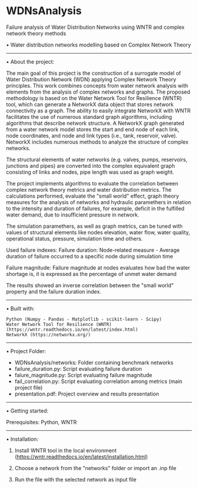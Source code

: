 # WDNsAnalysis
Failure analysis of Water Distribution Networks using WNTR and complex network theory methods

• Water distribution networks modelling based on Complex Network Theory

------------------------------------------------------------------------------------------------------

• About the project:

  The main goal of this project is the construction of a surrogate model of Water Distribution
  Network (WDN) applying Complex Network Theory principles. 
  This work combines concepts from water network analysis with elements from the analysis of complex networks and graphs.
  The proposed methodology is based on the Water Network Tool for Resilience (WNTR) tool, 
  which can generate a NetworkX data object that stores network connectivity as a graph. 
  The ability to easily integrate NetworkX with WNTR facilitates the use of numerous standard graph algorithms, 
  including algorithms that describe network structure.
  A NetworkX graph generated from a water network model stores the start and end node of each link, node coordinates, 
  and node and link types (i.e., tank, reservoir, valve). NetworkX includes numerous methods to analyze the structure of complex networks.

  The structural elements of water networks (e.g. valves, pumps, reservoirs, junctions and pipes) 
  are converted into the complex equivalent graph consisting of links and nodes, pipe length was used as graph weight.

  The project implements algorithms to evaluate the correlation between complex network theory metrics 
  and water distribution metrics.
  The calculations performed, evaluate the "small world" effect, graph theory measures for the 
  analysis of networks and hydraulic paramethers in relation to the intensity and duration of failures,
  for example, deficit in the fulfilled water demand, due to insufficient pressure in network. 

  The simulation paramethers, as well as graph metrics, can be tuned with values of structural elements like 
  nodes elevation, water flow, water quality, operational status, pressure, simulation time and others.

  Used failure indexes: 
  Failure duration: Node-related measure - Average duration of failure occurred to a specific node during simulation time

  Failure magnitude: Failure magnitude at nodes evaluates how bad the water shortage is, it is expressed
                     as the percentage of unmet water demand

  The results showed an inverse correlation between the "small world" property and the failure duration index. 

------------------------------------------------------------------------------------------------------

• Built with:

    Python (Numpy - Pandas - Matplotlib - scikit-learn - Scipy)
    Water Network Tool for Resilience (WNTR) (https://wntr.readthedocs.io/en/latest/index.html)
    NetworkX (https://networkx.org/)

------------------------------------------------------------------------------------------------------

• Project Folder:

  + WDNsAnalysis/networks: Folder containing benchmark networks
  + failure_duration.py: Script evaluating failure duration
  + falure_magnitude.py: Script evaluating failure magnitude
  + fail_correlation.py: Script evaluating correlation among metrics (main project file)
  + presentation.pdf: Project overview and results presentation

------------------------------------------------------------------------------------------------------

• Getting started:

   Prerequisites: Python, WNTR

------------------------------------------------------------------------------------------------------

• Installation:

1) Install WNTR tool in the local environment (https://wntr.readthedocs.io/en/latest/installation.html)

2) Choose a network from the "networks" folder or import an .inp file

3) Run the file with the selected network as input file





